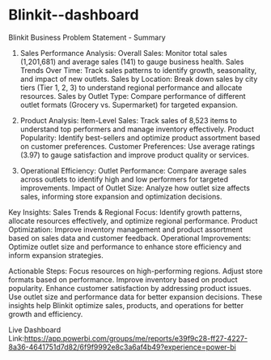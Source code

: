 # Blinkit--dashboard 
Blinkit Business Problem Statement - Summary
1. Sales Performance Analysis:
Overall Sales: Monitor total sales (1,201,681) and average sales (141) to gauge business health.
Sales Trends Over Time: Track sales patterns to identify growth, seasonality, and impact of new outlets.
Sales by Location: Break down sales by city tiers (Tier 1, 2, 3) to understand regional performance and allocate resources.
Sales by Outlet Type: Compare performance of different outlet formats (Grocery vs. Supermarket) for targeted expansion.

2. Product Analysis:
Item-Level Sales: Track sales of 8,523 items to understand top performers and manage inventory effectively.
Product Popularity: Identify best-sellers and optimize product assortment based on customer preferences.
Customer Preferences: Use average ratings (3.97) to gauge satisfaction and improve product quality or services.

3. Operational Efficiency:
Outlet Performance: Compare average sales across outlets to identify high and low performers for targeted improvements.
Impact of Outlet Size: Analyze how outlet size affects sales, informing store expansion and optimization decisions.

Key Insights:
Sales Trends & Regional Focus: Identify growth patterns, allocate resources effectively, and optimize regional performance.
Product Optimization: Improve inventory management and product assortment based on sales data and customer feedback.
Operational Improvements: Optimize outlet size and performance to enhance store efficiency and inform expansion strategies.

Actionable Steps:
Focus resources on high-performing regions.
Adjust store formats based on performance.
Improve inventory based on product popularity.
Enhance customer satisfaction by addressing product issues.
Use outlet size and performance data for better expansion decisions.
These insights help Blinkit optimize sales, products, and operations for better growth and efficiency.


Live Dashboard Link:https://app.powerbi.com/groups/me/reports/e39f9c28-ff27-4227-8a36-4641751d7d82/6f9f9992e8c3a6af4b49?experience=power-bi
